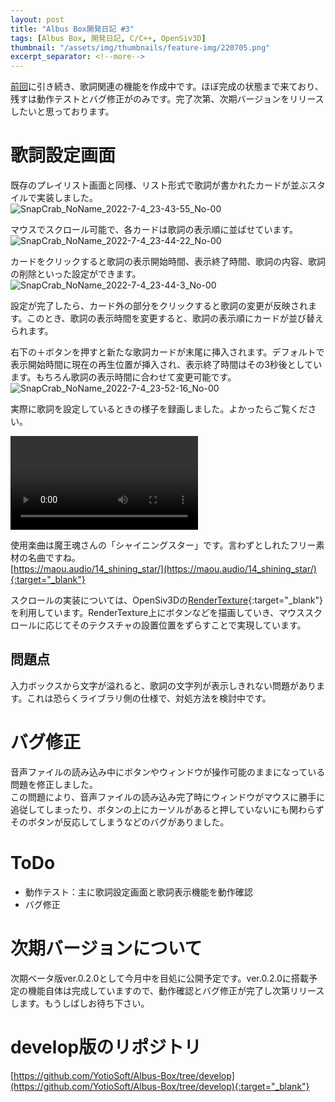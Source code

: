 ```yaml
---
layout: post
title: "Albus Box開発日記 #3"
tags: [Albus Box, 開発日記, C/C++, OpenSiv3D]
thumbnail: "/assets/img/thumbnails/feature-img/220705.png"
excerpt_separator: <!--more-->
---
```


[前回](../../05/14/Albus-Box%E9%96%8B%E7%99%BA%E6%97%A5%E8%A8%98-2.html)に引き続き、歌詞関連の機能を作成中です。ほぼ完成の状態まで来ており、残すは動作テストとバグ修正がのみです。完了次第、次期バージョンをリリースしたいと思っております。

<!--more-->  

# 歌詞設定画面

既存のプレイリスト画面と同様、リスト形式で歌詞が書かれたカードが並ぶスタイルで実装しました。  
![SnapCrab_NoName_2022-7-4_23-43-55_No-00](../../../assets/img/post/2022-7-5/SnapCrab_NoName_2022-7-4_23-43-55_No-00.png)

マウスでスクロール可能で、各カードは歌詞の表示順に並ばせています。  
![SnapCrab_NoName_2022-7-4_23-44-22_No-00](../../../assets/img/post/2022-7-5/SnapCrab_NoName_2022-7-4_23-44-22_No-00.png)

カードをクリックすると歌詞の表示開始時間、表示終了時間、歌詞の内容、歌詞の削除といった設定ができます。  
![SnapCrab_NoName_2022-7-4_23-44-3_No-00](../../../assets/img/post/2022-7-5/SnapCrab_NoName_2022-7-4_23-44-3_No-00.png)  

設定が完了したら、カード外の部分をクリックすると歌詞の変更が反映されます。このとき、歌詞の表示時間を変更すると、歌詞の表示順にカードが並び替えられます。  

右下の＋ボタンを押すと新たな歌詞カードが末尾に挿入されます。デフォルトで表示開始時間に現在の再生位置が挿入され、表示終了時間はその3秒後としています。もちろん歌詞の表示時間に合わせて変更可能です。  
![SnapCrab_NoName_2022-7-4_23-52-16_No-00](../../../assets/img/post/2022-7-5/SnapCrab_NoName_2022-7-4_23-52-16_No-00.png)  

実際に歌詞を設定しているときの様子を録画しました。よかったらご覧ください。  

<video src="../../../assets/img/post/2022-7-5/albus220705.mp4" controls></video>

使用楽曲は魔王魂さんの「シャイニングスター」です。言わずとしれたフリー素材の名曲ですね。  
[https://maou.audio/14_shining_star/](https://maou.audio/14_shining_star/){:target="_blank"}  

スクロールの実装については、OpenSiv3Dの[RenderTexture](https://zenn.dev/reputeless/books/siv3d-documentation/viewer/tutorial-rendertexture){:target="_blank"}を利用しています。RenderTexture上にボタンなどを描画していき、マウススクロールに応じてそのテクスチャの設置位置をずらすことで実現しています。

## 問題点

入力ボックスから文字が溢れると、歌詞の文字列が表示しきれない問題があります。これは恐らくライブラリ側の仕様で、対処方法を検討中です。

# バグ修正

音声ファイルの読み込み中にボタンやウィンドウが操作可能のままになっている問題を修正しました。  
この問題により、音声ファイルの読み込み完了時にウィンドウがマウスに勝手に追従してしまったり、ボタンの上にカーソルがあると押していないにも関わらずそのボタンが反応してしまうなどのバグがありました。

# ToDo

- 動作テスト：主に歌詞設定画面と歌詞表示機能を動作確認
- バグ修正

# 次期バージョンについて

次期ベータ版ver.0.2.0として今月中を目処に公開予定です。ver.0.2.0に搭載予定の機能自体は完成していますので、動作確認とバグ修正が完了し次第リリースします。もうしばしお待ち下さい。

# develop版のリポジトリ

[https://github.com/YotioSoft/Albus-Box/tree/develop](https://github.com/YotioSoft/Albus-Box/tree/develop){:target="_blank"}
